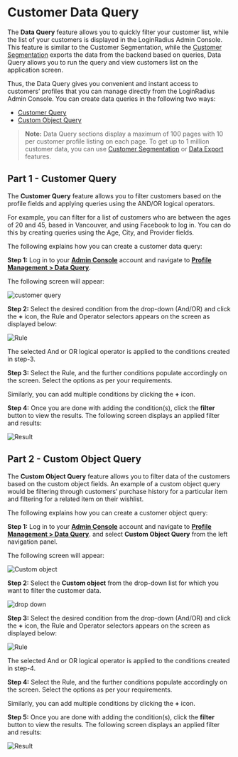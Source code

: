 # Customer Data Query

The **Data Query** feature allows you to quickly filter your customer list, while the list of your customers is displayed in the LoginRadius Admin Console. This feature is similar to the Customer Segmentation, while the [Customer Segmentation](/authentication/concepts/customer-segmentation/) exports the data from the backend based on queries, Data Query allows you to run the query and view customers list on the application screen.
 
Thus, the Data Query gives you convenient and instant access to customers’ profiles that you can manage directly from the LoginRadius Admin Console. You can create data queries in the following two ways:

- [Customer Query](#partcustomerquery0)
- [Custom Object Query](#partcustomobjectquery1)

> **Note:** Data Query sections display a maximum of 100 pages with 10 per customer profile listing on each page. To get up to 1 million customer data, you can use [Customer Segmentation](/authentication/concepts/customer-segmentation/) or [Data Export](/authentication/concepts/customer-data-export/) features.

## Part 1 - Customer Query

The **Customer Query** feature allows you to filter customers based on the profile fields and applying queries using the AND/OR logical operators. 

For example, you can filter for a list of customers who are between the ages of 20 and 45, based in Vancouver, and using Facebook to log in. You can do this by creating queries using the Age, City, and Provider fields.

The following explains how you can create a customer data query:

**Step 1:** Log in to your  [**Admin Console**](https://adminconsole.loginradius.com/)  account and navigate to [**Profile Management > Data Query**](https://adminconsole.loginradius.com/profile-management/data-query/customer-query).
 
The following screen will appear:

![customer query](https://apidocs.lrcontent.com/images/sss1_102275e8399290a0749.14393481.png "customer query")

**Step 2:** Select the desired condition from the drop-down (And/OR) and click the **+** icon, the  Rule and Operator selectors appears on the screen as displayed below:

![Rule](https://apidocs.lrcontent.com/images/sss2_98155e8399893252a6.19975738.png "rule")


The selected And or OR logical operator is applied to the conditions created in step-3.


**Step 3:** Select the Rule, and the further conditions populate accordingly on the screen. Select the options as per your requirements.

Similarly, you can add multiple conditions by clicking the **+** icon.


**Step 4:** Once you are done with adding the condition(s), click the **filter** button to view the results. The following screen displays an applied filter and results:


![Result](https://apidocs.lrcontent.com/images/sss3_96895e839a19696912.55411800.png "Result")

## Part 2 - Custom Object Query

The **Custom Object Query** feature allows you to filter data of the customers based on the custom object fields. An example of a custom object query would be filtering through customers’ purchase history for a particular item and filtering for a related item on their wishlist.

The following explains how you can create a customer object query:


**Step 1:** Log in to your  [**Admin Console**](https://adminconsole.loginradius.com/) account and navigate to [**Profile Management > Data Query**](https://adminconsole.loginradius.com/profile-management/data-query/customer-query). and select **Custom Object Query** from the left navigation panel.

The following screen will appear:

![Custom object](https://apidocs.lrcontent.com/images/sss4_204715e839b051a19b1.72405385.png "Custom object")

**Step 2:** Select the **Custom object** from the drop-down list for which you want to filter the customer data.

![drop down](https://apidocs.lrcontent.com/images/sss5_198695e839b450c3a00.32505922.png "drop down")

**Step 3:** Select the desired condition from the drop-down (And/OR) and click the **+** icon, the  Rule and Operator selectors appears on the screen as displayed below:

![Rule](https://apidocs.lrcontent.com/images/sss6_160865e839b910b06a8.64745081.png "Rule")

The selected And or OR logical operator is applied to the conditions created in step-4.

**Step 4:** Select the Rule, and the further conditions populate accordingly on the screen. Select the options as per your requirements.

Similarly, you can add multiple conditions by clicking the **+** icon. 

**Step 5:** Once you are done with adding the condition(s), click the **filter** button to view the results. The following screen displays an applied filter and results:

![Result](https://apidocs.lrcontent.com/images/sss7_210255e84d303c99f70.42805244.png "Result")
